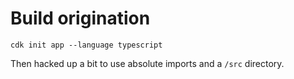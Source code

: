 
# Build origination

`cdk init app --language typescript`

Then hacked up a bit to use absolute imports and a `/src` directory.